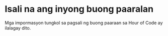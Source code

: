 

# Isali na ang inyong buong paaralan

Mga impormasyon tungkol sa pagsali ng buong paaraan sa Hour of Code ay ilalagay dito.
